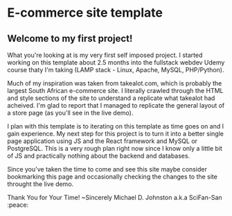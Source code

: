 # E-commerce site template

## Welcome to my first project!

What you're looking at is my very first self imposed project. I started working on this template about 2.5 months into the fullstack webdev Udemy course thaty I'm taking (LAMP stack - Linux, Apache, MySQL, PHP/Python).

Much of my inspiration was taken from takealot.com, which is probably the largest South African e-commerce site. I literally crawled through the HTML and style sections of the site to understand a replicate what takealot had acheived. I'm glad to report that I managed to replicate the general layout of a store page (as you'll see in the live demo). 

I plan with this template is to iterating on this template as time goes on and I gain experience. My next step for this project is to turn it into a better single page application using JS and the React framework and MySQL or PostgreSQL. This is a very rough plan right now since I know only a little bit of JS and practically nothing about the backend and databases.

Since you've taken the time to come and see this site maybe consider bookmarking this page and occasionally checking the changes to the site throught the live demo.

Thank You for Your Time!
~Sincerely Michael D. Johnston a.k.a SciFan-San :peace:
